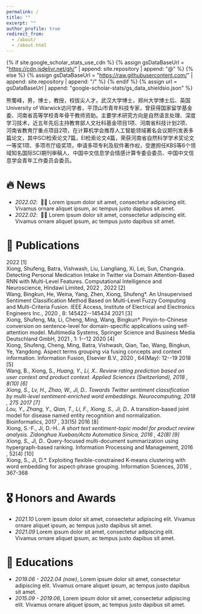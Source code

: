 ```yaml
---
permalink: /
title: ""
excerpt: ""
author_profile: true
redirect_from: 
  - /about/
  - /about.html
---
```


{% if site.google_scholar_stats_use_cdn %}
{% assign gsDataBaseUrl = "https://cdn.jsdelivr.net/gh/" | append: site.repository | append: "@" %}
{% else %}
{% assign gsDataBaseUrl = "https://raw.githubusercontent.com/" | append: site.repository | append: "/" %}
{% endif %}
{% assign url = gsDataBaseUrl | append: "google-scholar-stats/gs_data_shieldsio.json" %}

<span class='anchor' id='个人简介'></span>

熊蜀峰，男，博士，教授，校拔尖人才。武汉大学博士，郑州大学博士后、英国University of Warwick访问学者，平顶山市青年科技专家，曾获得国家留学基金委、河南省高等学校青年骨干教师资助。主要学术研究方向是自然语言处理、深度学习技术，近五年先后主持教育部人文社科基金项目1项、河南省科技计划2项、河南省教育厅重点项目2项，在计算机学会推荐人工智能领域著名会议期刊发表多篇论文，其中SCI检索论文7篇，EI检索论文4篇，荣获河南省自然科学学术奖论文一等奖1项、多项市厅级奖项，申请多项专利及软件著作权，受邀担任KBS等6个领域知名国际SCI期刊审稿人、中国中文信息学会情感计算专委会委员、中国中文信息学会青年工作委员会委员。


# 🔥 News
- *2022.02*: &nbsp;🎉🎉 Lorem ipsum dolor sit amet, consectetur adipiscing elit. Vivamus ornare aliquet ipsum, ac tempus justo dapibus sit amet. 
- *2022.02*: &nbsp;🎉🎉 Lorem ipsum dolor sit amet, consectetur adipiscing elit. Vivamus ornare aliquet ipsum, ac tempus justo dapibus sit amet. 

# 📝 Publications 
2022
[1]     
Xiong, Shufeng, Batra, Vishwash, Liu, Liangliang, Xi, Lei, Sun, Changxia. Detecting Personal Medication Intake in Twitter via Domain Attention-Based RNN with Multi-Level Features.  Computational Intelligence and Neuroscience, Hindawi Limited, 2022 , 2022
[2]     
Wang, Bingkun, He, Weina, Yang, Zhen, Xiong, Shufeng*. An Unsupervised Sentiment Classification Method Based on Multi-Level Fuzzy Computing and Multi-Criteria Fusion.  IEEE Access, Institute of Electrical and Electronics Engineers Inc., 2020 , 8: 145422--145434
2021
[3]     
Xiong, Shufeng, Ma, Li, Cheng, Ming, Wang, Bingkun*. Pinyin-to-Chinese conversion on sentence-level for domain-specific applications using self-attention model.  Multimedia Systems, Springer Science and Business Media Deutschland GmbH, 2021 , 1: 1--12
2020
[4]     
Xiong, Shufeng, Cheng, Ming, Batra, Vishwash, Qian, Tao, Wang, Bingkun, Ye, Yangdong. Aspect terms grouping via fusing concepts and context information.  Information Fusion, Elsevier B.V., 2020 , 64(May): 12--19
2018
[5]     
Wang, B., Xiong, S.*, Huang, Y., Li, X.. Review rating prediction based on user context and product context.  Applied Sciences (Switzerland), 2018 , 8(10)
[6]     
Xiong, S., Lv, H., Zhao, W., Ji, D.. Towards Twitter sentiment classification by multi-level sentiment-enriched word embeddings.  Neurocomputing, 2018 , 275
2017
[7]     
Lou, Y., Zhang, Y., Qian, T., Li, F., Xiong, S., Ji, D.*. A transition-based joint model for disease named entity recognition and normalization.  Bioinformatics, 2017 , 33(15)
2016
[8]     
Xiong, S.-F., Ji, D.-H.*. A short text sentiment-topic model for product review analysis.  Zidonghua Xuebao/Acta Automatica Sinica, 2016 , 42(8)
[9]     
Xiong, S., Ji, D.*. Query-focused multi-document summarization using hypergraph-based ranking.  Information Processing and Management, 2016 , 52(4)
[10]     
Xiong, S., Ji, D.*. Exploiting flexible-constrained K-means clustering with word embedding for aspect-phrase grouping.  Information Sciences, 2016 , 367-368

# 🎖 Honors and Awards
- *2021.10* Lorem ipsum dolor sit amet, consectetur adipiscing elit. Vivamus ornare aliquet ipsum, ac tempus justo dapibus sit amet. 
- *2021.09* Lorem ipsum dolor sit amet, consectetur adipiscing elit. Vivamus ornare aliquet ipsum, ac tempus justo dapibus sit amet. 

# 📖 Educations
- *2019.06 - 2022.04 (now)*, Lorem ipsum dolor sit amet, consectetur adipiscing elit. Vivamus ornare aliquet ipsum, ac tempus justo dapibus sit amet. 
- *2015.09 - 2019.06*, Lorem ipsum dolor sit amet, consectetur adipiscing elit. Vivamus ornare aliquet ipsum, ac tempus justo dapibus sit amet. 
